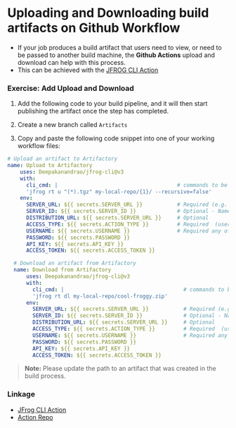 # Uploading and Downloading build artifacts on Github Workflow

- If your job produces a build artifact that users need to view, or need to be passed to another build machine, the **Github Actions** upload and download can help with this process.
- This can be achieved with the [JFROG CLI Action](https://github.com/marketplace/actions/jfrog-cli)

### Exercise: Add Upload and Download

1. Add the following code to your build pipeline, and it will then start publishing the artifact once the step has completed.

1. Create a new branch called `Artifacts`
1. Copy and paste the following code snippet into one of your working workflow files:
```yaml
# Upload an artifact to Artifactory
name: Upload to Artifactory
    uses: Deepakanandrao/jfrog-cli@v3
    with:
      cli_cmd: |                                      # commands to be excuted
      'jfrog rt u "(*).tgz" my-local-repo/{1}/ --recursive=false'
    env:  
      SERVER_URL: ${{ secrets.SERVER_URL }}           # Required (e.g. https://jfrogy.com/artifactory)
      SERVER_ID: ${{ secrets.SERVER_ID }}             # Optional - Name to be recognized server with
      DISTRIBUTION_URL: ${{ secrets.SERVER_URL }}     # Optional
      ACCESS_TYPE: ${{ secrets.ACTION_TYPE }}         # Required  (username-password, access-token, api-key)
      USERNAME: ${{ secrets.USERNAME }}               # Required any of one of the following
      PASSWORD: ${{ secrets.PASSWORD }}
      API_KEY: ${{ secrets.API_KEY }}
      ACCESS_TOKEN: ${{ secrets.ACCESS_TOKEN }}

  # Download an artifact from Artifactory
  name: Download from Artifactory
      uses: Deepakanandrao/jfrog-cli@v3
      with:
        cli_cmd: |                                      # commands to be excuted
        'jfrog rt dl my-local-repo/cool-froggy.zip'
      env:  
        SERVER_URL: ${{ secrets.SERVER_URL }}           # Required (e.g. https://jfrogy.com/artifactory)
        SERVER_ID: ${{ secrets.SERVER_ID }}             # Optional - Name to be recognized server with
        DISTRIBUTION_URL: ${{ secrets.SERVER_URL }}     # Optional
        ACCESS_TYPE: ${{ secrets.ACTION_TYPE }}         # Required  (username-password, access-token, api-key)
        USERNAME: ${{ secrets.USERNAME }}               # Required any of one of the following
        PASSWORD: ${{ secrets.PASSWORD }}
        API_KEY: ${{ secrets.API_KEY }}
        ACCESS_TOKEN: ${{ secrets.ACCESS_TOKEN }}
```
> **Note:** Please update the path to an artifact that was created in the build process.

### Linkage
- [JFrog CLI Action](https://github.com/marketplace/actions/jfrog-cli)
- [Action Repo](https://github.com/Deepakanandrao/jfrog-cli)
